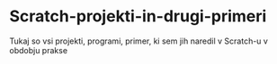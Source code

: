 # Scratch-projekti-in-drugi-primeri
Tukaj so vsi projekti, programi, primer, ki sem jih naredil v Scratch-u v obdobju prakse

